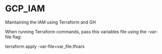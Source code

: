 # GCP_IAM
Maintaining the IAM using Terraform and GH

When running Terraform commands, pass this variables file using the -var-file flag:

terraform apply -var-file=var_file.tfvars



